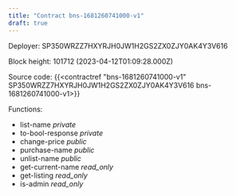 ```yaml
---
title: "Contract bns-1681260741000-v1"
draft: true
---
```

Deployer: SP350WRZZ7HXYRJH0JW1H2GS2ZX0ZJY0AK4Y3V616


 



Block height: 101712 (2023-04-12T01:09:28.000Z)

Source code: {{<contractref "bns-1681260741000-v1" SP350WRZZ7HXYRJH0JW1H2GS2ZX0ZJY0AK4Y3V616 bns-1681260741000-v1>}}

Functions:

* list-name _private_
* to-bool-response _private_
* change-price _public_
* purchase-name _public_
* unlist-name _public_
* get-current-name _read_only_
* get-listing _read_only_
* is-admin _read_only_
